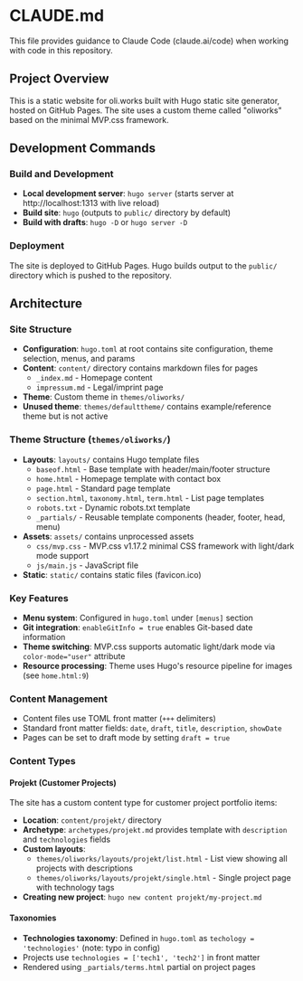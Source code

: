# CLAUDE.md

This file provides guidance to Claude Code (claude.ai/code) when working with code in this repository.

## Project Overview

This is a static website for oli.works built with Hugo static site generator, hosted on GitHub Pages. The site uses a custom theme called "oliworks" based on the minimal MVP.css framework.

## Development Commands

### Build and Development
- **Local development server**: `hugo server` (starts server at http://localhost:1313 with live reload)
- **Build site**: `hugo` (outputs to `public/` directory by default)
- **Build with drafts**: `hugo -D` or `hugo server -D`

### Deployment
The site is deployed to GitHub Pages. Hugo builds output to the `public/` directory which is pushed to the repository.

## Architecture

### Site Structure
- **Configuration**: `hugo.toml` at root contains site configuration, theme selection, menus, and params
- **Content**: `content/` directory contains markdown files for pages
  - `_index.md` - Homepage content
  - `impressum.md` - Legal/imprint page
- **Theme**: Custom theme in `themes/oliworks/`
- **Unused theme**: `themes/defaulttheme/` contains example/reference theme but is not active

### Theme Structure (`themes/oliworks/`)
- **Layouts**: `layouts/` contains Hugo template files
  - `baseof.html` - Base template with header/main/footer structure
  - `home.html` - Homepage template with contact box
  - `page.html` - Standard page template
  - `section.html`, `taxonomy.html`, `term.html` - List page templates
  - `robots.txt` - Dynamic robots.txt template
  - `_partials/` - Reusable template components (header, footer, head, menu)
- **Assets**: `assets/` contains unprocessed assets
  - `css/mvp.css` - MVP.css v1.17.2 minimal CSS framework with light/dark mode support
  - `js/main.js` - JavaScript file
- **Static**: `static/` contains static files (favicon.ico)

### Key Features
- **Menu system**: Configured in `hugo.toml` under `[menus]` section
- **Git integration**: `enableGitInfo = true` enables Git-based date information
- **Theme switching**: MVP.css supports automatic light/dark mode via `color-mode="user"` attribute
- **Resource processing**: Theme uses Hugo's resource pipeline for images (see `home.html:9`)

### Content Management
- Content files use TOML front matter (`+++` delimiters)
- Standard front matter fields: `date`, `draft`, `title`, `description`, `showDate`
- Pages can be set to draft mode by setting `draft = true`

### Content Types

#### Projekt (Customer Projects)
The site has a custom content type for customer project portfolio items:
- **Location**: `content/projekt/` directory
- **Archetype**: `archetypes/projekt.md` provides template with `description` and `technologies` fields
- **Custom layouts**:
  - `themes/oliworks/layouts/projekt/list.html` - List view showing all projects with descriptions
  - `themes/oliworks/layouts/projekt/single.html` - Single project page with technology tags
- **Creating new project**: `hugo new content projekt/my-project.md`

#### Taxonomies
- **Technologies taxonomy**: Defined in `hugo.toml` as `techology = 'technologies'` (note: typo in config)
- Projects use `technologies = ['tech1', 'tech2']` in front matter
- Rendered using `_partials/terms.html` partial on project pages

